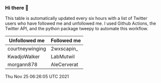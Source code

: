 ### Hi there 👋

This table is automatically updated every six hours with a list of Twitter users who have followed me and unfollowed me. I used Github Actions, the Twitter API, and the python package tweepy to automate this workflow.

| Unfollowed me |  Followed me |
| --- | --- |
|courtneywinging|2wxscapin_|
|KwadjoWalker|LabMutwil|
|morgann878|AleCerverat|
Thu Nov 25 06:26:05 UTC 2021
